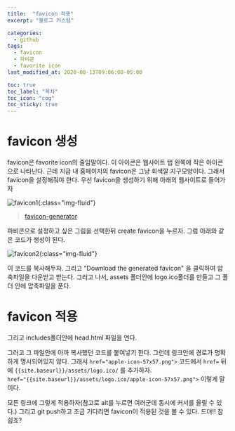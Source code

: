 ```yaml
---
title:  "favicon 적용"
excerpt: "블로그 커스텀"

categories:
  - github
tags:
  - favicon
  - 파비콘
  - favorite icon
last_modified_at: 2020-08-13T09:06:00-05:00

toc: true
toc_label: "목차"
toc_icon: "cog"
toc_sticky: true
---
```

# favicon 생성
favicon은 favorite icon의 줄임말이다. 이 아이콘은 웹사이트 탭 왼쪽에 작은 아이콘으로 나타난다. 근데 지금 내 홈페이지의 favicon은 그냥 회색깔 지구모양이다. 그래서 favicon을 설정해줘야 한다. 우선 favicon을 생성하기 위해 아래의 웹사이트로 들어가자

![favicon1](https://yeonghunko.github.io/assets/img/github-blog-start/favicon1.png){:class="img-fluid"}


> [favicon-generator](https://https://www.favicon-generator.org/)

파비콘으로 설정하고 싶은 그림을 선택한뒤 create favicon을 누르자. 그럼 아래와 같은 코드가 생성이 된다.

![favicon2](https://yeonghunko.github.io/assets/img/github-blog-start/favicon2.png){:class="img-fluid"}

이 코드를 복사해두자. 그리고 "Download the generated favicon" 을 클릭하여 압축파일을 다운받고 받는다. 그러고 나서, assets 폴더안에 logo.ico폴더를 만들고 그 폴더 안에 압축파일을 푼다.  

# favicon 적용

그리고 includes폴더안에 head.html 파일을 연다.  

그러고 그 파일안에 아까 복사했던 코드를 붙여넣기 한다. 그런데 링크안에 경로가 명확하게 명시되어있지 않다. 그래서 
```href="apple-icon-57x57.png">``` 코드에서 ```href=``` 뒤에 ```{{site.baseurl}}/assets/logo.ico/``` 를 추가하자.  
```href="{{site.baseurl}}/assets/logo.ico/apple-icon-57x57.png">``` 이렇게 말이다.  

모든 링크에 그렇게 적용하자(참고로 alt를 누르면 여러군데 동시에 커서를 올릴 수 있다.) 그리고 git push하고 조금 기다리면 favicon이 적용된 것을 볼 수 있다. 드뎌!! 참 쉽죠?